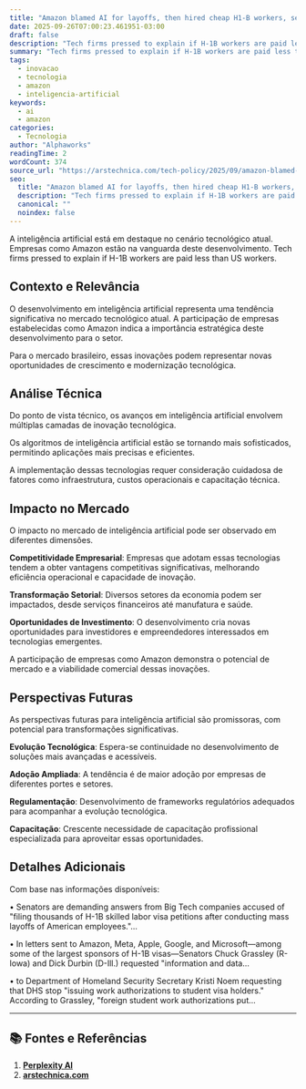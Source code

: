 ```yaml
---
title: "Amazon blamed AI for layoffs, then hired cheap H1-B workers, senators allege"
date: 2025-09-26T07:00:23.461951-03:00
draft: false
description: "Tech firms pressed to explain if H-1B workers are paid less than US workers."
summary: "Tech firms pressed to explain if H-1B workers are paid less than US workers."
tags:
  - inovacao
  - tecnologia
  - amazon
  - inteligencia-artificial
keywords:
  - ai
  - amazon
categories:
  - Tecnologia
author: "Alphaworks"
readingTime: 2
wordCount: 374
source_url: "https://arstechnica.com/tech-policy/2025/09/amazon-blamed-ai-for-layoffs-then-hired-cheap-h1-b-workers-senators-allege/"
seo:
  title: "Amazon blamed AI for layoffs, then hired cheap H1-B workers, senators allege"
  description: "Tech firms pressed to explain if H-1B workers are paid less than US workers."
  canonical: ""
  noindex: false
---
```


A inteligência artificial está em destaque no cenário tecnológico atual. Empresas como Amazon estão na vanguarda deste desenvolvimento. Tech firms pressed to explain if H-1B workers are paid less than US workers.

## Contexto e Relevância

O desenvolvimento em inteligência artificial representa uma tendência significativa no mercado tecnológico atual. A participação de empresas estabelecidas como Amazon indica a importância estratégica deste desenvolvimento para o setor.

Para o mercado brasileiro, essas inovações podem representar novas oportunidades de crescimento e modernização tecnológica.
## Análise Técnica

Do ponto de vista técnico, os avanços em inteligência artificial envolvem múltiplas camadas de inovação tecnológica.

Os algoritmos de inteligência artificial estão se tornando mais sofisticados, permitindo aplicações mais precisas e eficientes. 

A implementação dessas tecnologias requer consideração cuidadosa de fatores como infraestrutura, custos operacionais e capacitação técnica.
## Impacto no Mercado

O impacto no mercado de inteligência artificial pode ser observado em diferentes dimensões.

**Competitividade Empresarial**: Empresas que adotam essas tecnologias tendem a obter vantagens competitivas significativas, melhorando eficiência operacional e capacidade de inovação.

**Transformação Setorial**: Diversos setores da economia podem ser impactados, desde serviços financeiros até manufatura e saúde.

**Oportunidades de Investimento**: O desenvolvimento cria novas oportunidades para investidores e empreendedores interessados em tecnologias emergentes.

A participação de empresas como Amazon demonstra o potencial de mercado e a viabilidade comercial dessas inovações.
## Perspectivas Futuras

As perspectivas futuras para inteligência artificial são promissoras, com potencial para transformações significativas.

**Evolução Tecnológica**: Espera-se continuidade no desenvolvimento de soluções mais avançadas e acessíveis.

**Adoção Ampliada**: A tendência é de maior adoção por empresas de diferentes portes e setores.

**Regulamentação**: Desenvolvimento de frameworks regulatórios adequados para acompanhar a evolução tecnológica.

**Capacitação**: Crescente necessidade de capacitação profissional especializada para aproveitar essas oportunidades.
## Detalhes Adicionais

Com base nas informações disponíveis:

• Senators are demanding answers from Big Tech companies accused of "filing thousands of H-1B skilled labor visa petitions after conducting mass layoffs of American employees."...

• In letters sent to Amazon, Meta, Apple, Google, and Microsoft—among some of the largest sponsors of H-1B visas—Senators Chuck Grassley (R-Iowa) and Dick Durbin (D-Ill.) requested "information and data...

• to Department of Homeland Security Secretary Kristi Noem requesting that DHS stop "issuing work authorizations to student visa holders." According to Grassley, "foreign student work authorizations put...



---

## 📚 Fontes e Referências

1. **[Perplexity AI](https://www.perplexity.ai/)**
2. **[arstechnica.com](https://arstechnica.com/tech-policy/2025/09/amazon-blamed-ai-for-layoffs-then-hired-cheap-h1-b-workers-senators-allege/)**
